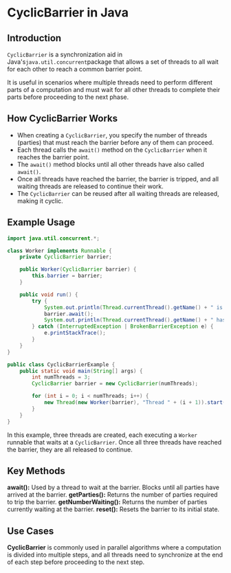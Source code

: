 # CyclicBarrier in Java
## Introduction
`CyclicBarrier` is a synchronization aid in Java's` java.util.concurrent `package that allows a set of threads to all wait for each other to reach a common barrier point.

It is useful in scenarios where multiple threads need to perform different parts of a computation and must wait for all other threads to complete their parts before proceeding to the next phase.

## How CyclicBarrier Works
- When creating a `CyclicBarrier`, you specify the number of threads (parties) that must reach the barrier before any of them can proceed.
- Each thread calls the `await()` method on the `CyclicBarrier` when it reaches the barrier point.
- The `await()` method blocks until all other threads have also called `await()`.
- Once all threads have reached the barrier, the barrier is tripped, and all waiting threads are released to continue their work.
- The `CyclicBarrier` can be reused after all waiting threads are released, making it cyclic.

## Example Usage

```java
import java.util.concurrent.*;

class Worker implements Runnable {
    private CyclicBarrier barrier;

    public Worker(CyclicBarrier barrier) {
        this.barrier = barrier;
    }

    public void run() {
        try {
            System.out.println(Thread.currentThread().getName() + " is waiting at the barrier");
            barrier.await();
            System.out.println(Thread.currentThread().getName() + " has crossed the barrier");
        } catch (InterruptedException | BrokenBarrierException e) {
            e.printStackTrace();
        }
    }
}

public class CyclicBarrierExample {
    public static void main(String[] args) {
        int numThreads = 3;
        CyclicBarrier barrier = new CyclicBarrier(numThreads);

        for (int i = 0; i < numThreads; i++) {
            new Thread(new Worker(barrier), "Thread " + (i + 1)).start();
        }
    }
}
```
In this example, three threads are created, each executing a `Worker` runnable that waits at a `CyclicBarrier`. Once all three threads have reached the barrier, they are all released to continue.

## Key Methods
**await():** Used by a thread to wait at the barrier. Blocks until all parties have arrived at the barrier.
**getParties():** Returns the number of parties required to trip the barrier.
**getNumberWaiting():** Returns the number of parties currently waiting at the barrier.
**reset():** Resets the barrier to its initial state.

## Use Cases
**CyclicBarrier** is commonly used in parallel algorithms where a computation is divided into multiple steps, and all threads need to synchronize at the end of each step before proceeding to the next step.